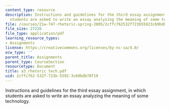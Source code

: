 ```yaml
---
content_type: resource
description: Instructions and guidelines for the third essay assignment, in which
  students are asked to write an essay analyzing the meaning of some technology.
file: /courses/21w-747-rhetoric-spring-2005/2cffc762532f723b55923c69bdb78f19_a3_rhetoric_tech.pdf
file_size: 27226
file_type: application/pdf
learning_resource_types:
- Assignments
license: https://creativecommons.org/licenses/by-nc-sa/4.0/
ocw_type: ''
parent_title: Assignments
parent_type: CourseSection
resourcetype: Document
title: a3_rhetoric_tech.pdf
uid: 2cffc762-532f-723b-5592-3c69bdb78f19
---
```

Instructions and guidelines for the third essay assignment, in which students are asked to write an essay analyzing the meaning of some technology.
